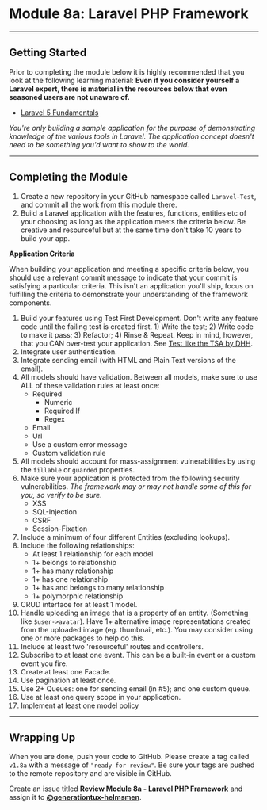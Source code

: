 # Module 8a: Laravel PHP Framework

***

## Getting Started

Prior to completing the module below it is highly recommended that you look at the following learning material:  **Even if you consider yourself a Laravel expert, there is material in the resources below that even seasoned users are not unaware of.**

- [Laravel 5 Fundamentals](https://laracasts.com/series/laravel-5-fundamentals)

_You're only building a sample application for the purpose of demonstrating knowledge of the various tools in Laravel. The application concept doesn't need to be something you'd want to show to the world._

***

## Completing the Module

1. Create a new repository in your GitHub namespace called `Laravel-Test`, and commit all the work from this module there.
2. Build a Laravel application with the features, functions, entities etc of your choosing as long as the application meets the criteria below. Be creative and resourceful but at the same time don't take 10 years to build your app.

**Application Criteria**

When building your application and meeting a specific criteria below, you should use a relevant commit message to indicate that your commit is satisfying a particular criteria.  This isn't an application you'll ship, focus on fulfilling the criteria to demonstrate your understanding of the framework components.

1. Build your features using Test First Development. Don't write any feature code until the failing test is created first. 1) Write the test; 2) Write code to make it pass; 3) Refactor; 4) Rinse & Repeat. Keep in mind, however, that you CAN over-test your application. See [Test like the TSA by DHH](http://37signals.com/svn/posts/3159-testing-like-the-tsa).
2. Integrate user authentication.
3. Integrate sending email (with HTML and Plain Text versions of the email).
4. All models should have validation. Between all models, make sure to use ALL of these validation rules at least once:
    - Required
	  - Numeric
	  - Required If
	  - Regex
    - Email
    - Url
    - Use a custom error message
    - Custom validation rule
5. All models should account for mass-assignment vulnerabilities by using the `fillable` or `guarded` properties.
6. Make sure your application is protected from the following security vulnerabilities. _The framework may or may not handle some of this for you, so verify to be sure._
    - XSS
    - SQL-Injection
    - CSRF
    - Session-Fixation
7. Include a minimum of four different Entities (excluding lookups).
8. Include the following relationships:
    - At least 1 relationship for each model
    - 1+ belongs to relationship
    - 1+ has many relationship
    - 1+ has one relationship
    - 1+ has and belongs to many relationship
    - 1+ polymorphic relationship
9. CRUD interface for at least 1 model.
10. Handle uploading an image that is a property of an entity. (Something like `$user->avatar`). Have 1+ alternative image representations created from the uploaded image (eg. thumbnail, etc.). You may consider using one or more packages to help do this.
11. Include at least two 'resourceful' routes and controllers.
12. Subscribe to at least one event. This can be a built-in event or a custom event you fire.
13. Create at least one Facade.
14. Use pagination at least once.
15. Use 2+ Queues: one for sending email (in #5); and one custom queue.
16. Use at least one query scope in your application.
17. Implement at least one model policy

***

## Wrapping Up

When you are done, push your code to GitHub. Please create a tag called `v1.8a` with a message of `"ready for review"`.  Be sure your tags are pushed to the remote repository and are visible in GitHub.

Create an issue titled **Review Module 8a - Laravel PHP Framework** and assign it to [**@generationtux-helmsmen**](https://github.com/generationtux-helmsmen).
